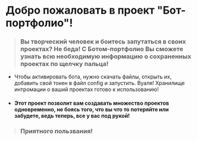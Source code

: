 # Добро пожаловать в проект "Бот-портфолио"!
> ### Вы творческий человек и боитесь запутаться в своих проектах? Не беда! С Ботом-портфолио Вы сможете узнать всю необходимую информацию о сохраненных проектах по щелчку пальца!
- Чтобы активировать бота, нужно скачать файлы, открыть их, добавить свой токен в файл config и запустить. Вуаля! Хранилище интромации о ваший проектах готово к использованию!
- #### Этот проект позволит вам создавать множество проектов одновременно, не боясь того, что вы что то потеряйте или забудете, ведь теперь, все у вас под рукой!
> ### Приятного пользвания!
